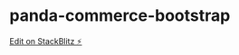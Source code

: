 # panda-commerce-bootstrap

[Edit on StackBlitz ⚡️](https://stackblitz.com/edit/panda-commerce-bootstrap)
